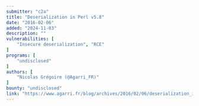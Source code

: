 ```yaml
---
submitter: "c2a"
title: "Deserialization in Perl v5.8"
date: "2016-02-06"
added: "2024-11-03"
description: ""
vulnerabilities: [
    "Insecure deserialization", "RCE"
]
programs: [
    "undisclosed"
]
authors: [
    "Nicolas Grégoire (@Agarri_FR)"
]
bounty: "undisclosed"
link: "https://www.agarri.fr/blog/archives/2016/02/06/deserialization_in_perl_v5_8/index.html"
---
```




